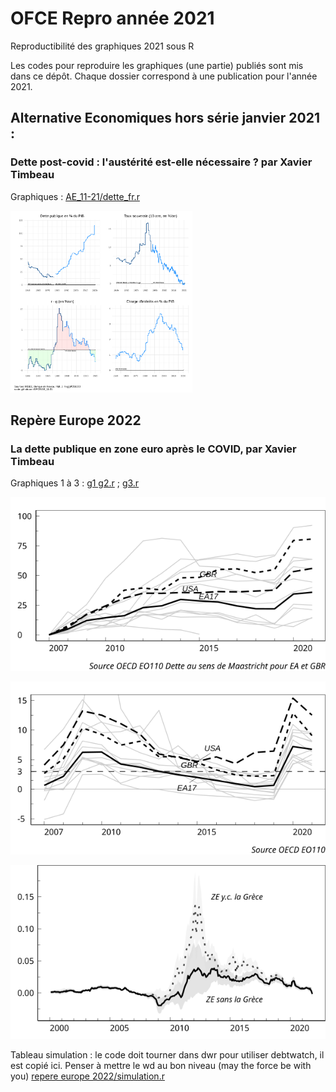 # OFCE Repro année 2021

Reproductibilité des graphiques 2021 sous R

Les codes pour reproduire les graphiques (une partie) publiés sont mis dans ce dépôt. Chaque dossier correspond à une publication pour l'année 2021.

## Alternative Economiques hors série janvier 2021 :

### Dette post-covid : l'austérité est-elle nécessaire ? par Xavier Timbeau

Graphiques : [AE_11-21/dette_fr.r](AE_21-11/dette_fr.r)

<img src="AE_21-11/altereco.svg" width="291"/>

## Repère Europe 2022

### La dette publique en zone euro après le COVID, par Xavier Timbeau

Graphiques 1 à 3 : [g1 g2.r](repere_europe_2022/XT_dette_post_covid/g1_g2.r) ; [g3.r](repere_europe_2022/XT_dette_post_covid/g3.r)

![](repere_europe_2022/XT_dette_post_covid/g1_repere.svg)

![](repere_europe_2022/XT_dette_post_covid/g2_repere.svg)

![](repere_europe_2022/XT_dette_post_covid/g3_repere.svg)

Tableau simulation : le code doit tourner dans  dwr pour utiliser debtwatch, il est copié ici.
Penser à mettre le wd au bon niveau (may the force be with you) 
[repere europe 2022/simulation.r](repere_europe_2022/XT_dette_post_covid/simulations.r)

